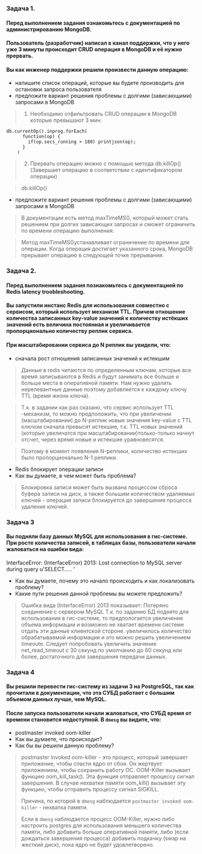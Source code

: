 ### Задача 1.

#### Перед выполнением задания ознакомьтесь с документацией по администрированию MongoDB.

#### Пользователь (разработчик) написал в канал поддержки, что у него уже 3 минуты происходит CRUD операция в MongoDB и её нужно прервать.

#### Вы как инженер поддержки решили произвести данную операцию:

 * напишите список операций, которые вы будете производить для остановки запроса пользователя
 * предложите вариант решения проблемы с долгими (зависающими) запросами в MongoDB
> 1. Необходимо отфильтровать CRUD операции в MongoDB которые превышают 3 мин.

```
db.currentOp().inprog.forEach(
	  function(op) {
	    if(op.secs_running > 180) printjson(op);
	  }
	)
```
> 2. Прервать операцию можно с помощью метода db.killOp(<opid>) (Завершает операцию в соответствии с идентификатором операции)

> db.killOp(<opid>)

* предложите вариант решения проблемы с долгими (зависающими) запросами в MongoDB

> В документации есть метод  maxTimeMS(), который может стать решением при долгих зависающих запросах и сможет ограничить по времени операцию выполнения:

> Метод maxTimeMS()устанавливает ограничение по времени для операции. Когда операция достигает указанного срока, MongoDB прерывает операцию в следующей точке прерывания.

### Задача 2.
#### Перед выполнением задания познакомьтесь с документацией по Redis latency troobleshooting.

#### Вы запустили инстанс Redis для использования совместно с сервисом, который использует механизм TTL. Причем отношение количества записанных key-value значений к количеству истёкших значений есть величина постоянная и увеличивается пропорционально количеству реплик сервиса.

#### При масштабировании сервиса до N реплик вы увидели, что:

* сначала рост отношения записанных значений к истекшим

> Данные в redis читаются по определенным ключам, которые все время записываются в Redis и будут занимать все больше и больше места в оперативной памяти. Нам нужно удалять нерелевантные данные поэтому добавляется к каждому ключу TTL (время жизни ключа).

> Т.к. в задании как раз сказано, что сервис использует TTL -механизм, то можно предположить, что при увеличении (масштабировании) до N-реплик новые значения key-value с TTL ключом сначала превысят истекшие, т.к. TTL новых значений (которые увеличатся при масштабировании)только-только начнут отсчет, через время новые и истекшие уравновесятся.  

> Поэтому в момент появления N-реплики, количество истекших было пропорционально N-1 реплики.
  
* Redis блокирует операции записи
* Как вы думаете, в чем может быть проблема?

> Блокировка записи может быть вызвана процессом сброса буфера записи на диск, а также большим количеством удаляемых ключей - операция записи блокируется до завершения процесса удаления ключей.

 
### Задача 3

#### Вы подняли базу данных MySQL для использования в гис-системе. При росте количества записей, в таблицах базы, пользователи начали жаловаться на ошибки вида:

InterfaceError: (InterfaceError) 2013: Lost connection to MySQL server during query u'SELECT..... '

* Как вы думаете, почему это начало происходить и как локализовать проблему?
* Какие пути решения данной проблемы вы можете предложить?

> Ошибка вида (InterfaceError) 2013 показывает:
> Потеряно соединение с сервером MySQL
>Т.к. по заданию БД поднято для использования в гис-системе, то предпологается увеличение объема информации и возможно не хватает времени системе отдать эти данные клиентской стороне. 
увеличилось количество обрабатываемой информации и это можно решить увеличением timeoute. 
Следует попробовать увеличить значение net_read_timeout с 30 секунд по умолчанию до 60 секунд или более, достаточного для завершения передачи данных.

### Задача 4

#### Вы решили перевести гис-систему из задачи 3 на PostgreSQL, так как прочитали в документации, что эта СУБД работает с большим объемом данных лучше, чем MySQL.

#### После запуска пользователи начали жаловаться, что СУБД время от времени становится недоступной. В `dmesg` вы видите, что:

* postmaster invoked oom-killer
* Как вы думаете, что происходит?
* Как бы вы решили данную проблему?

> postmaster invoked oom-killer - это процесс, который завершает приложение, чтобы спасти ядро от сбоя. Он жертвует приложением, чтобы сохранить работу ОС. OOM-Killer вызывает функцию oom_kill_task(). Эта функция отправляет процессу сигнал завершения. В случае нехватки памяти oom_kill() вызывает эту функцию, чтобы отправить процессу сигнал SIGKILL.
>
> Причина, по которой в `dmesg` наблюдается `postmaster invoked oom-killer` - нехватка памяти.
> 
> Если в `dmesg` наблюдается процесс OOM-Killer, нужно либо настроить postgres для использования меньшего количества памяти, либо добавить больше оперативной памяти, либо (если дождаться завершения процесса) добавить подкачку (swap на жесткий диск), пока ядро не будет удовлетворено.
